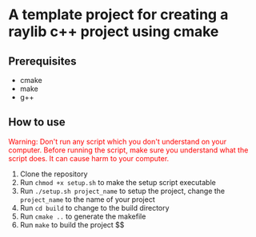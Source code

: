# A template project for creating a raylib c++ project using cmake

## Prerequisites

- cmake
- make
- g++

## How to use

<span style="color:red;">Warning: Don't run any script which you don't understand on your computer. Before running the script, make sure you understand what the script does. It can cause harm to your computer.</span>

1. Clone the repository
2. Run `chmod +x setup.sh` to make the setup script executable
3. Run `./setup.sh project_name` to setup the project, change the `project_name` to the name of your project
4. Run `cd build` to change to the build directory
5. Run `cmake ..` to generate the makefile
6. Run `make` to build the project
   $$
